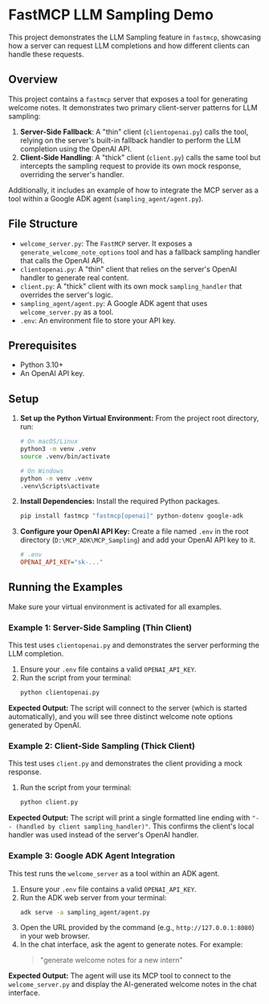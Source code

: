 # FastMCP LLM Sampling Demo

This project demonstrates the LLM Sampling feature in `fastmcp`, showcasing how a server can request LLM completions and how different clients can handle these requests.

## Overview

This project contains a `fastmcp` server that exposes a tool for generating welcome notes. It demonstrates two primary client-server patterns for LLM sampling:

1.  **Server-Side Fallback**: A "thin" client (`clientopenai.py`) calls the tool, relying on the server's built-in fallback handler to perform the LLM completion using the OpenAI API.
2.  **Client-Side Handling**: A "thick" client (`client.py`) calls the same tool but intercepts the sampling request to provide its own mock response, overriding the server's handler.

Additionally, it includes an example of how to integrate the MCP server as a tool within a Google ADK agent (`sampling_agent/agent.py`).

## File Structure

-   `welcome_server.py`: The `FastMCP` server. It exposes a `generate_welcome_note_options` tool and has a fallback sampling handler that calls the OpenAI API.
-   `clientopenai.py`: A "thin" client that relies on the server's OpenAI handler to generate real content.
-   `client.py`: A "thick" client with its own mock `sampling_handler` that overrides the server's logic.
-   `sampling_agent/agent.py`: A Google ADK agent that uses `welcome_server.py` as a tool.
-   `.env`: An environment file to store your API key.

## Prerequisites

-   Python 3.10+
-   An OpenAI API key.

## Setup

1.  **Set up the Python Virtual Environment:**
    From the project root directory, run:
    ```bash
    # On macOS/Linux
    python3 -m venv .venv
    source .venv/bin/activate

    # On Windows
    python -m venv .venv
    .venv\Scripts\activate
    ```

2.  **Install Dependencies:**
    Install the required Python packages.
    ```bash
    pip install fastmcp "fastmcp[openai]" python-dotenv google-adk
    ```

3.  **Configure your OpenAI API Key:**
    Create a file named `.env` in the root directory (`D:\MCP_ADK\MCP_Sampling`) and add your OpenAI API key to it.
    ```ini
    # .env
    OPENAI_API_KEY="sk-..."
    ```

## Running the Examples

Make sure your virtual environment is activated for all examples.

### Example 1: Server-Side Sampling (Thin Client)

This test uses `clientopenai.py` and demonstrates the server performing the LLM completion.

1.  Ensure your `.env` file contains a valid `OPENAI_API_KEY`.
2.  Run the script from your terminal:
    ```bash
    python clientopenai.py
    ```
**Expected Output:** The script will connect to the server (which is started automatically), and you will see three distinct welcome note options generated by OpenAI.

### Example 2: Client-Side Sampling (Thick Client)

This test uses `client.py` and demonstrates the client providing a mock response.

1.  Run the script from your terminal:
    ```bash
    python client.py
    ```
**Expected Output:** The script will print a single formatted line ending with `"-- (handled by client sampling_handler)"`. This confirms the client's local handler was used instead of the server's OpenAI handler.

### Example 3: Google ADK Agent Integration

This test runs the `welcome_server` as a tool within an ADK agent.

1.  Ensure your `.env` file contains a valid `OPENAI_API_KEY`.
2.  Run the ADK web server from your terminal:
    ```bash
    adk serve -a sampling_agent/agent.py
    ```
3.  Open the URL provided by the command (e.g., `http://127.0.0.1:8080`) in your web browser.
4.  In the chat interface, ask the agent to generate notes. For example:
    > "generate welcome notes for a new intern"

**Expected Output:** The agent will use its MCP tool to connect to the `welcome_server.py` and display the AI-generated welcome notes in the chat interface.
